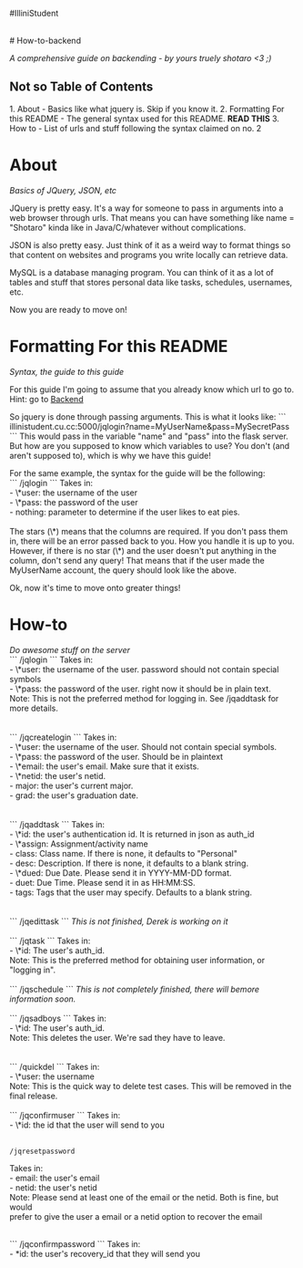 #IlliniStudent

<br>
# How-to-backend

<em>A comprehensive guide on backending - by yours truely shotaro <3 ;)</em>
<h2> Not so Table of Contents</h2>
1. About - Basics like what jquery is. Skip if you know it.
2. Formatting For this README - The general syntax used for this README. <b>READ THIS</b>
3. How to - List of urls and stuff following the syntax claimed on no. 2

<h1>About</h1>
<em>Basics of JQuery, JSON, etc</em>
<p>JQuery is pretty easy. It's a way for someone to pass in arguments into a web browser through urls. That means you can have something like name = "Shotaro" kinda like in Java/C/whatever without complications.
<p>JSON is also pretty easy. Just think of it as a weird way to format things so that
content on websites and programs you write locally can retrieve data.
<p>MySQL is a database managing program. You can think of it as a lot of tables and
stuff that stores personal data like tasks, schedules, usernames, etc.

<p> Now you are ready to move on!

<h1>Formatting For this README</h1>
<em>Syntax, the guide to this guide</em>
<p>For this guide I'm going to assume that you already know which url to go to.
Hint: go to <a href="illinistudent.cu.cc:5000/">Backend</a>
<p> So jquery is done through passing arguments. This is what it looks like:
```
illinistudent.cu.cc:5000/jqlogin?name=MyUserName&pass=MySecretPass
```
This would pass in the variable "name" and "pass" into the flask server.
But how are you supposed to know which variables to use? You don't (and
aren't supposed to), which is why we have this guide!

<p> For the same example, the syntax for the guide will be the following:
<br>
```
/jqlogin
```
Takes in:<br>
      - \*user: the username of the user<br>
      - \*pass: the password of the user<br>
      - nothing: parameter to determine if the user likes to eat pies.<br>
<br>
The stars (\*) means that the columns are required. If you don't pass them in, there
will be an error passed back to you. How you handle it is up to you.
However, if there is no star (\*) and the user doesn't put anything in the column, don't
send any query! That means that if the user made the MyUserName account, the query
should look like the above.

<p> Ok, now it's time to move onto greater things!

<h1>How-to</h1>
<em>Do awesome stuff on the server</em>
<br>
```
/jqlogin
```
Takes in:<br>
      - \*user: the username of the user. password should not contain special symbols<br>
      - \*pass: the password of the user. right now it should be in plain text.<br>
Note: This is not the preferred method for logging in. See /jqaddtask for more details.<br>
<br>
<br>
```
/jqcreatelogin
```
Takes in:<br>
      - \*user: the username of the user. Should not contain special symbols.<br>
      - \*pass: the password of the user. Should be in plaintext<br>
      - \*email: the user's email. Make sure that it exists.<br>
      - \*netid: the user's netid.<br>
      - major: the user's current major.<br>
      - grad: the user's graduation date.<br>


<br>
<br>
```
/jqaddtask
```
Takes in:<br>
      - \*id: the user's authentication id. It is returned in json as auth_id<br>
      - \*assign: Assignment/activity name<br>
      - class: Class name. If there is none, it defaults to "Personal"<br>
      - desc: Description. If there is none, it defaults to a blank string.<br>
      - \*dued: Due Date. Please send it in YYYY-MM-DD format.<br>
      - duet: Due Time. Please send it in as HH:MM:SS.<br>
      - tags: Tags that the user may specify. Defaults to a blank string.<br>

<br>
<br>
```
/jqedittask
```
<em>This is not finished, Derek is working on it</em>

<br>
<br>
```
/jqtask
```
Takes in:<br>
      - \*id: The user's auth_id.<br>
Note: This is the preferred method for obtaining user information, or "logging in".<br>

<br>
```
/jqschedule
```
<em>This is not completely finished, there will bemore information soon.</em>

<br>
<br>
```
/jqsadboys
```
Takes in:<br>
      - \*id: The user's auth_id.<br>
Note: This deletes the user. We're sad they have to leave.<br>

<br>
<br>
```
/quickdel
```
Takes in:<br>
      - \*user: the username<br>
Note: This is the quick way to delete test cases. This will be removed in the final
release.<br>

<br>
```
/jqconfirmuser
```
Takes in:<br>
	  - \*id: the id that the user will send to you<br>
<br>

```
/jqresetpassword
```
Takes in: <br>
	- email: the user's email<br>
	- netid: the user's netid<br>
Note: Please send at least one of the email or the netid. Both is fine, but would<br>
prefer to give the user a email or a netid option to recover the email<br>

<br>
```
/jqconfirmpassword
```
Takes in: <br>
	- *id: the user's recovery_id that they will send you
